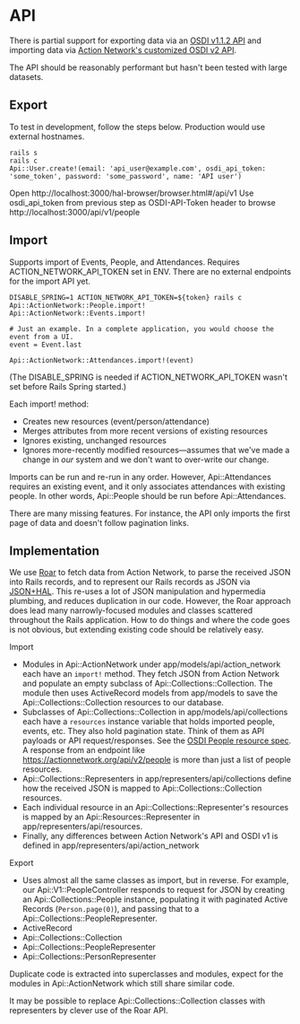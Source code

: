 API
===

There is partial support for exporting data via an [OSDI v1.1.2 API](http://opensupporter.github.io/osdi-docs/) and importing data via [Action Network's customized OSDI v2 API](https://actionnetwork.org/docs/).

The API should be reasonably performant but hasn't been tested with large datasets.

Export
------
To test in development, follow the steps below. Production would use external hostnames.

```
rails s
rails c
Api::User.create!(email: 'api_user@example.com', osdi_api_token: 'some_token', password: 'some_password', name: 'API user')
```

Open http://localhost:3000/hal-browser/browser.html#/api/v1
Use osdi_api_token from previous step as OSDI-API-Token header to browse http://localhost:3000/api/v1/people

Import
------
Supports import of Events, People, and Attendances. Requires ACTION_NETWORK_API_TOKEN set in ENV. There are no external endpoints for the import API yet.

```
DISABLE_SPRING=1 ACTION_NETWORK_API_TOKEN=${token} rails c
Api::ActionNetwork::People.import!
Api::ActionNetwork::Events.import!

# Just an example. In a complete application, you would choose the event from a UI.
event = Event.last

Api::ActionNetwork::Attendances.import!(event)
```

(The DISABLE_SPRING is needed if ACTION_NETWORK_API_TOKEN wasn't set before Rails Spring started.)

Each import! method:
 * Creates new resources (event/person/attendance)
 * Merges attributes from more recent versions of existing resources
 * Ignores existing, unchanged resources
 * Ignores more-recently modified resources—assumes that we've made a change in _our_ system and we don't want to over-write our change.

Imports can be run and re-run in any order. However, Api::Attendances requires an existing event, and it only associates attendances with existing people. In other words, Api::People should be run before Api::Attendances.

There are many missing features. For instance, the API only imports the first page of data and doesn't follow pagination links.

Implementation
--------------
We use [Roar](https://github.com/trailblazer/roar) to fetch data from Action Network, to parse the received JSON into Rails records, and to represent our Rails records as JSON via [JSON+HAL](http://tools.ietf.org/html/draft-kelly-json-hal-05). This re-uses a lot of JSON manipulation and hypermedia plumbing, and reduces duplication in our code. However, the Roar approach does lead many narrowly-focused modules and classes scattered throughout the Rails application. How to do things and where the code goes is not obvious, but extending existing code should be relatively easy.

Import
* Modules in Api::ActionNetwork under app/models/api/action_network each have an `import!` method. They fetch JSON from Action Network and populate an empty subclass of Api::Collections::Collection. The module then uses ActiveRecord models from app/models to save the Api::Collections::Collection resources to our database.
* Subclasses of Api::Collections::Collection in app/models/api/collections each have a `resources` instance variable that holds imported people, events, etc. They also hold pagination state. Think of them as API payloads or API request/responses. See the [OSDI People resource spec](http://opensupporter.github.io/osdi-docs/people.html). A response from an endpoint like https://actionnetwork.org/api/v2/people is more than just a list of people resources.
* Api::Collections::Representers in app/representers/api/collections define how the received JSON is mapped to Api::Collections::Collection resources.
* Each individual resource in an Api::Collections::Representer's resources is mapped by an Api::Resources::Representer in app/representers/api/resources.
* Finally, any differences between Action Network's API and OSDI v1 is defined in app/representers/api/action_network

Export
* Uses almost all the same classes as import, but in reverse. For example, our Api::V1::PeopleController responds to request for JSON by creating an Api::Collections::People instance, populating it with paginated Active Records (`Person.page(0)`), and passing that to a Api::Collections::PeopleRepresenter.
* ActiveRecord
* Api::Collections::Collection
* Api::Collections::PeopleRepresenter
* Api::Collections::PersonRepresenter

Duplicate code is extracted into superclasses and modules, expect for the modules in Api::ActionNetwork which still share similar code.

It may be possible to replace Api::Collections::Collection classes with representers by clever use of the Roar API.
